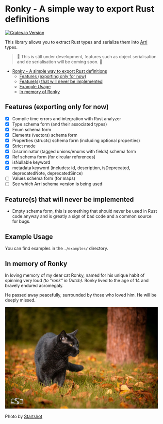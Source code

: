 # Ronky - A simple way to export Rust definitions

[![Crates.io Version](https://img.shields.io/crates/v/ronky)](https://crates.io/crates/ronky)

This library allows you to extract Rust types and serialize them into
[Arri](https://github.com/modiimedia/arri) types.

> 🚧 This is still under development, features such as object serialisation and
> de serialisation will be coming soon. 🚧

<!--toc:start-->

- [Ronky - A simple way to export Rust definitions](#ronky-a-simple-way-to-export-rust-definitions)
  - [Features (exporting only for now)](#features-exporting-only-for-now)
  - [Feature(s) that will never be implemented](#features-that-will-never-be-implemented)
  - [Example Usage](#example-usage)
  - [In memory of Ronky](#in-memory-of-ronky)
  <!--toc:end-->

## Features (exporting only for now)

- [x] Compile time errors and integration with Rust analyzer
- [x] Type schema form (and their associated types)
- [x] Enum schema form
- [x] Elements (vectors) schema form
- [x] Properties (structs) schema form (including optional properties)
- [x] Strict mode
- [x] Discriminator (tagged unions/enums with fields) schema form
- [x] Ref schema form (for circular references)
- [x] isNullable keyword
- [x] metadata keyword (includes: id, description, isDeprecated, deprecatedNote,
      deprecatedSince)
- [ ] Values schema form (for maps)
- [ ] See which Arri schema version is being used

## Feature(s) that will never be implemented

- Empty schema form, this is something that should never be used in Rust code
  anyway and is greatly a sign of bad code and a common source for bugs.

## Example Usage

You can find examples in the `./examples/` directory.

## In memory of Ronky

In loving memory of my dear cat Ronky, named for his unique habit of spinning
very loud _(to "ronk" in Dutch)_. Ronky lived to the age of 14 and bravely
endured acromegaly.

He passed away peacefully, surrounded by those who loved him. He will be deeply missed.

![A beautiful picture of Ronky](./.readme/assets/ronky.jpg)

Photo by [Startshot](https://www.instagram.com/_startshot_/)
